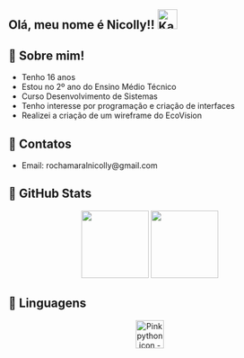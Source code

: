 

## Olá, meu nome é Nicolly!! <img src="https://media3.giphy.com/media/10a8AOSeP6Rqfu/200w.gif?cid=6c09b952gwfc0o691vuni84io29wdlni5kefujtie274d5ga&amp;ep=v1_stickers_search&amp;rid=200w.gif&amp;ct=s" jsaction="" class="sFlh5c FyHeAf iPVvYb" style="max-width: 35px; height: 35px; margin: 0px; width: 35px;" alt="Kawaii Pink Stickers - Find &amp; Share on GIPHY" jsname="kn3ccd">

## 🐇 Sobre mim!
<ul>
  <li>Tenho 16 anos</li>
  <li>Estou no 2º ano do Ensino Médio Técnico</li>
  <li>Curso Desenvolvimento de Sistemas</li>
  <li>Tenho interesse por programação e criação de interfaces</li>
  <li>Realizei a criação de um wireframe do EcoVision</li>
</ul>

## 🐇 Contatos
<ul>
 <li>Email: rochamaralnicolly@gmail.com</li>
</ul>



## 🐇 GitHub Stats
<p align="center">
<img height="120em" src="https://github-readme-stats.vercel.app/api?username=Nicolly-Amrl&show_icons=true&hide_title=false&title_color=f5a9c0&icon_color=f5a9c0&text_color=f5a9c0&bg_color=ffe6f0&border_color=f5a9c0" />
<img height="120em" src="https://github-readme-stats.vercel.app/api/top-langs/?username=Nicolly-Amrl&layout=compact&title_color=f5a9c0&text_color=f5a9c0&bg_color=ffe6f0&border_color=f5a9c0" />

## 🐇 Linguagens
<p align="center">
<img src="https://encrypted-tbn0.gstatic.com/images?q=tbn:ANd9GcTYqsG2h-f-ZjkiLrOCvyF-k3lwvJCewrGEaA&amp;s" class="sFlh5c FyHeAf" alt="Pink python icon - Free pink site logo icons" jsname="JuXqh" style="max-width: 50px; width: 50px; height: 50px; margin: 0px;" data-ilt="1746549127958">
 
